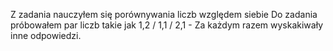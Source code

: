 Z zadania nauczyłem się porównywania liczb względem siebie
Do zadania próbowałem par liczb takie jak 1,2 / 1,1 / 2,1 - Za każdym razem wyskakiwały inne odpowiedzi.
